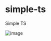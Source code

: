 # simple-ts
Simple TS

![image](https://github.com/athulya-ratheesh/simple-ts/assets/54302124/821e256b-8ac7-4d14-938c-523d366e19e3)

